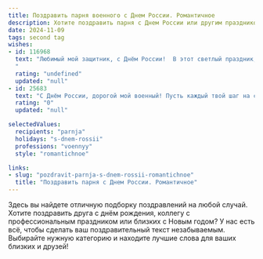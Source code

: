 ```yaml
---
title: Поздравить парня военного с Днем России. Романтичное
description: Хотите поздравить парня с Днем России или другим праздником? Наш ИИ создаст незабываемое поздравление, а вы обязательно выделитесь среди других.  
date: 2024-11-09
tags: second tag
wishes:
- id: 116968
  text: "Любимый мой защитник, с Днём России!  В этот светлый праздник, наполненный гордостью за нашу страну, я хочу сказать тебе, как сильно я тобой горжусь. Твоя смелость, верность и преданность – это не только честь для тебя, но и вдохновение для меня.  Пусть наша любовь будет таким же нерушимым оплотом, как и наша великая Родина.  Счастья тебе, мой герой!
  "
  rating: "undefined"
  updated: "null"
- id: 25683
  text: "С Днём России, дорогой мой военный! Пусть каждый твой шаг на службе наполняется смыслом и гордостью, а сердце бьётся в такт с бескрайними просторами нашей Родины. Твоя отвага и преданность – это источник моей силы и вдохновения. Поздравляю тебя с этим великим днём, искренне желаю тебе мирного неба над головой и счастливых моментов, которые мы разделим вместе. С любовью и уважением!"
  rating: "0"
  updated: "null"

selectedValues:
  recipients: "parnja"
  holidays: "s-dnem-rossii"
  professions: "voennyy"
  style: "romantichnoe"

links:
- slug: "pozdravit-parnja-s-dnem-rossii-romantichnoe"
  title: "Поздравить парня с Днем России. Романтичное"
---
```


Здесь вы найдете отличную подборку поздравлений на любой случай. 
Хотите поздравить друга с днём рождения, коллегу с профессиональным праздником или близких с Новым годом? У нас есть всё, чтобы сделать ваш поздравительный текст незабываемым. Выбирайте нужную категорию и находите лучшие слова для ваших близких и друзей!
